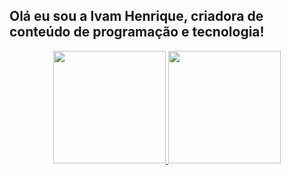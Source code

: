 ## Olá eu sou a Ivam Henrique, criadora de conteúdo de programação e tecnologia!
<div align="center">
  <a href="https://github.com/ivamhenrique">
  <img height="180em" src="https://github-readme-stats.vercel.app/api?username=ivamhenrique&show_icons=true&theme=dracula&include_all_commits=true&count_private=true"/>
  <img height="180em" src="https://github-readme-stats.vercel.app/api/top-langs/?username=ivamhenrique&layout=compact&langs_count=7&theme=dracula"/>
</div>
